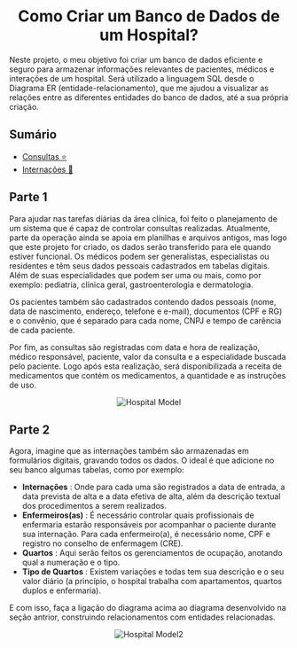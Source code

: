 # <div align=center> Como Criar um Banco de Dados de um Hospital? </div>

Neste projeto, o meu objetivo foi criar um banco de dados eficiente e seguro para armazenar informações relevantes de pacientes, médicos e interações de um hospital. Será utilizado a linguagem SQL desde o Diagrama ER (entidade-relacionamento), que me ajudou a visualizar as relações entre as diferentes entidades do banco de dados, até a sua própria criação.

## Sumário

- [Consultas ⭐️](#parte-1)
- [Internações 🌻](#parte-2)

## Parte 1

Para ajudar nas tarefas diárias da área clínica, foi feito o planejamento de um sistema que é capaz de controlar consultas realizadas. Atualmente, parte da operação ainda se apoia em planilhas e arquivos antigos, mas logo que este projeto for criado, os dados serão transferido para ele quando estiver funcional. Os médicos podem ser generalistas, especialistas ou residentes e têm seus dados pessoais cadastrados em tabelas digitais. Além de suas especialidades que podem ser uma ou mais, como por exemplo: pediatria, clínica geral, gastroenterologia e dermatologia.

Os pacientes também são cadastrados contendo dados pessoais (nome, data de nascimento, endereço, telefone e e-mail), documentos (CPF e RG) e o convênio, que é separado para cada nome, CNPJ e tempo de carência de cada paciente.

Por fim, as consultas são registradas com data e hora de realização, médico responsável, paciente, valor da consulta e a especialidade buscada pelo paciente. Logo após esta realização, será disponibilizada a receita de medicamentos que contém os medicamentos, a quantidade e as instruções de uso.

<div align=center>
  <img src="https://github.com/DvlprMatheus/SQL-Hospital/assets/125493286/f1feab9c-9de3-4d90-8594-54a3458ef325" alt="Hospital Model">
</div>

## Parte 2

Agora, imagine que as internações também são armazenadas em formulários digitais, gravando todos os dados. O ideal é que adicione no seu banco algumas tabelas, como por exemplo:

- <b>Internações</b> : Onde para cada uma são registrados a data de entrada, a data prevista de alta e a data efetiva de alta, além da descrição textual dos procedimentos a serem realizados.
- <b>Enfermeiros(as)</b> : É necessário controlar quais profissionais de enfermaria estarão responsáveis por acompanhar o paciente durante sua internação. Para cada enfermeiro(a), é necessário nome, CPF e registro no conselho de enfermagem (CRE).
- <b>Quartos</b> : Aqui serão feitos os gerenciamentos de ocupação, anotando qual a numeração e o tipo.
- <b>Tipo de Quartos</b> : Existem variações e todas tem sua descrição e o seu valor diário (a princípio, o hospital trabalha com apartamentos, quartos duplos e enfermaria).

E com isso, faça a ligação do diagrama acima ao diagrama desenvolvido na seção antrior, construindo relacionamentos com entidades relacionadas.

<div align=center>
  <img src="https://github.com/DvlprMatheus/SQL-Hospital/assets/125493286/bff7fecc-de33-41c8-a028-a9671bf7ab94" alt="Hospital Model2">
</div>
